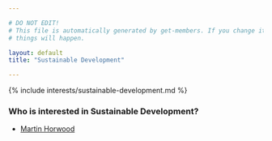 ```yaml
---

# DO NOT EDIT!
# This file is automatically generated by get-members. If you change it, bad
# things will happen.

layout: default
title: "Sustainable Development"

---
```


{% include interests/sustainable-development.md %}

### Who is interested in Sustainable Development?


* [Martin Horwood](members/martin-horwood.html)
